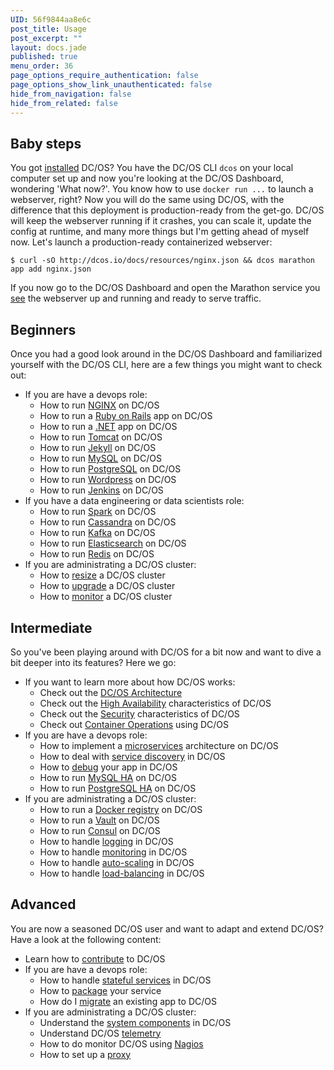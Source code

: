 ```yaml
---
UID: 56f9844aa8e6c
post_title: Usage
post_excerpt: ""
layout: docs.jade
published: true
menu_order: 36
page_options_require_authentication: false
page_options_show_link_unauthenticated: false
hide_from_navigation: false
hide_from_related: false
---
```


## Baby steps

You got [installed](http://dcos.io/install) DC/OS? You have the DC/OS CLI `dcos` on your local computer set up and now you're looking at the DC/OS Dashboard, wondering 'What now?'. You know how to use `docker run ...` to launch a webserver, right? Now you will do the same using DC/OS, with the difference that this deployment is production-ready from the get-go. DC/OS will keep the webserver running if it crashes, you can scale it, update the config at runtime, and many more things but I'm getting ahead of myself now. Let's launch a production-ready containerized webserver:

    $ curl -sO http://dcos.io/docs/resources/nginx.json && dcos marathon app add nginx.json

If you now go to the DC/OS Dashboard and open the Marathon service you [see](img/usage_marathon_webserver.png) the webserver up and running and ready to serve traffic.

## Beginners

Once you had a good look around in the DC/OS Dashboard and familiarized yourself with the DC/OS CLI, here are a few things you might want to check out:

- If you are have a devops role:
  - How to run [NGINX](/usage/examples/nginx) on DC/OS
  - How to run a [Ruby on Rails](/usage/examples/ruby-on-rails) app on DC/OS
  - How to run a [.NET](/usage/examples/asp-dot-net) app on DC/OS
  - How to run [Tomcat](/usage/examples/tomcat) on DC/OS
  - How to run [Jekyll](/usage/examples/jekyll) on DC/OS
  - How to run [MySQL](/usage/examples/mysql) on DC/OS
  - How to run [PostgreSQL](/usage/examples/postgres) on DC/OS
  - How to run [Wordpress](/usage/examples/wordpress) on DC/OS
  - How to run [Jenkins](/usage/services/jenkins) on DC/OS
- If you have a data engineering or data scientists role:
  - How to run [Spark](/usage/examples/Spark) on DC/OS
  - How to run [Cassandra](/usage/services/cassandra) on DC/OS
  - How to run [Kafka](/usage/examples/kafka) on DC/OS
  - How to run [Elasticsearch](/usage/examples/elasticsearch) on DC/OS
  - How to run [Redis](/usage/examples/redis) on DC/OS
- If you are administrating a DC/OS cluster:
  - How to [resize](/administration/resizing) a DC/OS cluster
  - How to [upgrade](/administration/upgrading) a DC/OS cluster
  - How to [monitor](/administration/monitoring) a DC/OS cluster

## Intermediate

So you've been playing around with DC/OS for a bit now and want to dive a bit deeper into its features? Here we go:

- If you want to learn more about how DC/OS works:
  - Check out the [DC/OS Architecture](/overview/architecture)
  - Check out the [High Availability](/overview/high-availability) characteristics of DC/OS
  - Check out the [Security](/overview/security) characteristics of DC/OS
  - Check out [Container Operations](/overview/container-operations) using DC/OS
- If you are have a devops role:
  - How to implement a [microservices](/usage/examples/microservices) architecture on DC/OS
  - How to deal with [service discovery](/usage/examples/service-discovery) in DC/OS
  - How to [debug](/usage/examples/debugging) your app in DC/OS
  - How to run [MySQL HA](/usage/examples/mysql-ha) on DC/OS
  - How to run [PostgreSQL HA](/usage/examples/postgres-ha) on DC/OS
- If you are administrating a DC/OS cluster:
  - How to run a [Docker registry](/usage/examples/docker-registry) on DC/OS
  - How to run a [Vault](/usage/examples/vault) on DC/OS  
  - How to run [Consul](/usage/examples/consul) on DC/OS
  - How to handle [logging](/usage/examples/logging) in DC/OS
  - How to handle [monitoring](/usage/examples/monitoring) in DC/OS
  - How to handle [auto-scaling](/usage/examples/autoscaling) in DC/OS
  - How to handle [load-balancing](/usage/examples/load-balancing) in DC/OS

## Advanced

You are now a seasoned DC/OS user and want to adapt and extend DC/OS? Have a look at the following content:

- Learn how to [contribute](/overview/contribution) to DC/OS
- If you are have a devops role:
  - How to handle [stateful services](/usage/examples/stateful-services) in DC/OS
  - How to [package](/usage/examples/packaging) your service
  - How do I [migrate](/overview/migration) an existing app to DC/OS
- If you are administrating a DC/OS cluster:
  - Understand the [system components](/administration/system-components) in DC/OS
  - Understand DC/OS [telemetry](/administration/telemetry)
  - How to do monitor DC/OS using [Nagios](/administration/monitoring/nagios)
  - How to set up a [proxy](/administration/proxy)
